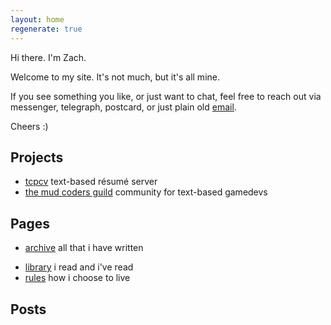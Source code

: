 ```yaml
---
layout: home
regenerate: true
---
```


Hi there. I'm Zach.

Welcome to my site. It's not much, but it's all mine.

If you see something you like, or just want to chat, feel free to reach out via messenger, telegraph, postcard, or just plain old [email](mailto:zach@flower.codes).

Cheers :)

## Projects

* [tcpcv](https://github.com/zachflower/tcpcv) text-based résumé server
* [the mud coders guild](http://mudcoders.com) community for text-based gamedevs

## Pages

* [archive](/archive.html) all that i have written
<!-- * [goals](/goals.html) where i want to go -->
* [library](/library.html) i read and i've read
* [rules](/rules.html) how i choose to live

## Posts